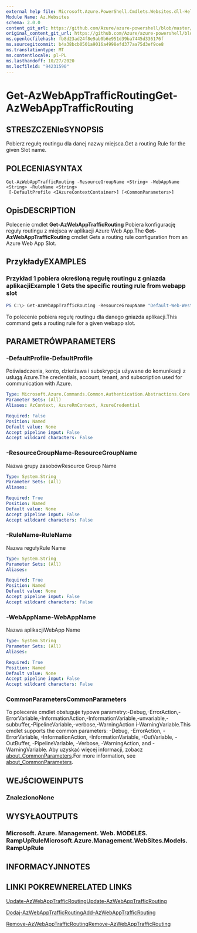 ```yaml
---
external help file: Microsoft.Azure.PowerShell.Cmdlets.Websites.dll-Help.xml
Module Name: Az.Websites
schema: 2.0.0
content_git_url: https://github.com/Azure/azure-powershell/blob/master/src/Websites/Websites/help/Get-AzWebAppTrafficRouting.md
original_content_git_url: https://github.com/Azure/azure-powershell/blob/master/src/Websites/Websites/help/Get-AzWebAppTrafficRouting.md
ms.openlocfilehash: fb8d23ad24f8e9ab0b6e951d39ba7445d336176f
ms.sourcegitcommit: b4a38bcb0501a9016a4998efd377aa75d3ef9ce8
ms.translationtype: MT
ms.contentlocale: pl-PL
ms.lasthandoff: 10/27/2020
ms.locfileid: "94231590"
---
```

# <span data-ttu-id="fadea-101">Get-AzWebAppTrafficRouting</span><span class="sxs-lookup"><span data-stu-id="fadea-101">Get-AzWebAppTrafficRouting</span></span>

## <span data-ttu-id="fadea-102">STRESZCZENIe</span><span class="sxs-lookup"><span data-stu-id="fadea-102">SYNOPSIS</span></span>
<span data-ttu-id="fadea-103">Pobierz regułę routingu dla danej nazwy miejsca.</span><span class="sxs-lookup"><span data-stu-id="fadea-103">Get a routing Rule for the given Slot name.</span></span>

## <span data-ttu-id="fadea-104">POLECENIA</span><span class="sxs-lookup"><span data-stu-id="fadea-104">SYNTAX</span></span>

```
Get-AzWebAppTrafficRouting -ResourceGroupName <String> -WebAppName <String> -RuleName <String>
 [-DefaultProfile <IAzureContextContainer>] [<CommonParameters>]
```

## <span data-ttu-id="fadea-105">Opis</span><span class="sxs-lookup"><span data-stu-id="fadea-105">DESCRIPTION</span></span>
<span data-ttu-id="fadea-106">Polecenie cmdlet **Get-AzWebAppTrafficRouting** Pobiera konfigurację reguły routingu z miejsca w aplikacji Azure Web App.</span><span class="sxs-lookup"><span data-stu-id="fadea-106">The **Get-AzWebAppTrafficRouting** cmdlet Gets a routing rule configuration from an Azure Web App Slot.</span></span>

## <span data-ttu-id="fadea-107">Przykłady</span><span class="sxs-lookup"><span data-stu-id="fadea-107">EXAMPLES</span></span>

### <span data-ttu-id="fadea-108">Przykład 1 pobiera określoną regułę routingu z gniazda aplikacji</span><span class="sxs-lookup"><span data-stu-id="fadea-108">Example 1 Gets the specific routing rule from webapp slot</span></span>
```powershell
PS C:\> Get-AzWebAppTrafficRouting -ResourceGroupName "Default-Web-WestUS" -WebAppName "ContosoSite"  -RuleName 'Stg'
```

<span data-ttu-id="fadea-109">To polecenie pobiera regułę routingu dla danego gniazda aplikacji.</span><span class="sxs-lookup"><span data-stu-id="fadea-109">This command gets a routing rule for a given webapp slot.</span></span>

## <span data-ttu-id="fadea-110">PARAMETRÓW</span><span class="sxs-lookup"><span data-stu-id="fadea-110">PARAMETERS</span></span>

### <span data-ttu-id="fadea-111">-DefaultProfile</span><span class="sxs-lookup"><span data-stu-id="fadea-111">-DefaultProfile</span></span>
<span data-ttu-id="fadea-112">Poświadczenia, konto, dzierżawa i subskrypcja używane do komunikacji z usługą Azure.</span><span class="sxs-lookup"><span data-stu-id="fadea-112">The credentials, account, tenant, and subscription used for communication with Azure.</span></span>

```yaml
Type: Microsoft.Azure.Commands.Common.Authentication.Abstractions.Core.IAzureContextContainer
Parameter Sets: (All)
Aliases: AzContext, AzureRmContext, AzureCredential

Required: False
Position: Named
Default value: None
Accept pipeline input: False
Accept wildcard characters: False
```

### <span data-ttu-id="fadea-113">-ResourceGroupName</span><span class="sxs-lookup"><span data-stu-id="fadea-113">-ResourceGroupName</span></span>
<span data-ttu-id="fadea-114">Nazwa grupy zasobów</span><span class="sxs-lookup"><span data-stu-id="fadea-114">Resource Group Name</span></span>

```yaml
Type: System.String
Parameter Sets: (All)
Aliases:

Required: True
Position: Named
Default value: None
Accept pipeline input: False
Accept wildcard characters: False
```

### <span data-ttu-id="fadea-115">-RuleName</span><span class="sxs-lookup"><span data-stu-id="fadea-115">-RuleName</span></span>
<span data-ttu-id="fadea-116">Nazwa reguły</span><span class="sxs-lookup"><span data-stu-id="fadea-116">Rule Name</span></span>
```yaml
Type: System.String
Parameter Sets: (All)
Aliases:

Required: True
Position: Named
Default value: None
Accept pipeline input: False
Accept wildcard characters: False
```

### <span data-ttu-id="fadea-117">-WebAppName</span><span class="sxs-lookup"><span data-stu-id="fadea-117">-WebAppName</span></span>
<span data-ttu-id="fadea-118">Nazwa aplikacji</span><span class="sxs-lookup"><span data-stu-id="fadea-118">WebApp Name</span></span>

```yaml
Type: System.String
Parameter Sets: (All)
Aliases:

Required: True
Position: Named
Default value: None
Accept pipeline input: False
Accept wildcard characters: False
```

### <span data-ttu-id="fadea-119">CommonParameters</span><span class="sxs-lookup"><span data-stu-id="fadea-119">CommonParameters</span></span>
<span data-ttu-id="fadea-120">To polecenie cmdlet obsługuje typowe parametry:-Debug,-ErrorAction,-ErrorVariable,-InformationAction,-InformationVariable,-unvariable,-subbuffer,-PipelineVariable,-verbose,-WarningAction i-WarningVariable.</span><span class="sxs-lookup"><span data-stu-id="fadea-120">This cmdlet supports the common parameters: -Debug, -ErrorAction, -ErrorVariable, -InformationAction, -InformationVariable, -OutVariable, -OutBuffer, -PipelineVariable, -Verbose, -WarningAction, and -WarningVariable.</span></span> <span data-ttu-id="fadea-121">Aby uzyskać więcej informacji, zobacz [about_CommonParameters](http://go.microsoft.com/fwlink/?LinkID=113216).</span><span class="sxs-lookup"><span data-stu-id="fadea-121">For more information, see [about_CommonParameters](http://go.microsoft.com/fwlink/?LinkID=113216).</span></span>

## <span data-ttu-id="fadea-122">WEJŚCIOWE</span><span class="sxs-lookup"><span data-stu-id="fadea-122">INPUTS</span></span>

### <span data-ttu-id="fadea-123">Znaleziono</span><span class="sxs-lookup"><span data-stu-id="fadea-123">None</span></span>

## <span data-ttu-id="fadea-124">WYSYŁA</span><span class="sxs-lookup"><span data-stu-id="fadea-124">OUTPUTS</span></span>

### <span data-ttu-id="fadea-125">Microsoft. Azure. Management. Web. MODELES. RampUpRule</span><span class="sxs-lookup"><span data-stu-id="fadea-125">Microsoft.Azure.Management.WebSites.Models.RampUpRule</span></span>

## <span data-ttu-id="fadea-126">INFORMACYJN</span><span class="sxs-lookup"><span data-stu-id="fadea-126">NOTES</span></span>

## <span data-ttu-id="fadea-127">LINKI POKREWNE</span><span class="sxs-lookup"><span data-stu-id="fadea-127">RELATED LINKS</span></span>

[<span data-ttu-id="fadea-128">Update-AzWebAppTrafficRouting</span><span class="sxs-lookup"><span data-stu-id="fadea-128">Update-AzWebAppTrafficRouting</span></span>](./Update-AzWebAppTrafficRouting.md)

[<span data-ttu-id="fadea-129">Dodaj-AzWebAppTrafficRouting</span><span class="sxs-lookup"><span data-stu-id="fadea-129">Add-AzWebAppTrafficRouting</span></span>](./Add-AzWebAppTrafficRouting.md)

[<span data-ttu-id="fadea-130">Remove-AzWebAppTrafficRouting</span><span class="sxs-lookup"><span data-stu-id="fadea-130">Remove-AzWebAppTrafficRouting</span></span>](./Remove-AzWebAppTrafficRouting.md)

